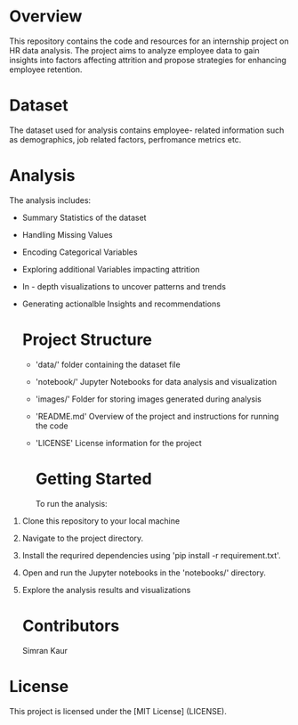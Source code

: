 # Overview 
This repository contains the code and resources for an internship project on HR data analysis. 
The project aims to analyze employee data to gain insights into factors affecting attrition and propose strategies for enhancing employee retention.

# Dataset
The dataset used for analysis contains employee- related information such as demographics, job related factors, perfromance metrics etc.

# Analysis 
The analysis includes:
- Summary Statistics of the dataset
- Handling Missing Values
- Encoding Categorical Variables
- Exploring additional Variables impacting attrition
- In - depth visualizations to uncover patterns and trends
- Generating actionalble Insights and recommendations

  # Project Structure
  - 'data/' folder containing the dataset file
  - 'notebook/' Jupyter Notebooks for data analysis and visualization
  - 'images/' Folder for storing images generated during analysis
  - 'README.md' Overview of the project and instructions for running the code
  - 'LICENSE' License information for the project
 
    # Getting Started
    To run the analysis:
1. Clone this repository to your local machine
2. Navigate to the project directory.
3. Install the requrired dependencies using 'pip install -r requirement.txt'.
4. Open and run the Jupyter notebooks in the 'notebooks/' directory.
5. Explore the analysis results and visualizations

    # Contributors
   Simran Kaur

# License
 This project is licensed under the [MIT License] (LICENSE).
